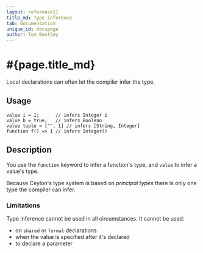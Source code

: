 ```yaml
---
layout: reference11
title_md: Type inference
tab: documentation
unique_id: docspage
author: Tom Bentley
---
```


# #{page.title_md}

Local declarations can often let the 
compiler infer the type. 

## Usage 

<!-- try: -->
    value i = 1;      // infers Integer i
    value b = true;   // infers Boolean
    value tuple = ["", 1] // infers [String, Integer]
    function f() => 1 // infers Integer()

## Description

You use the `function` keyword to infer a function's type, and `value` to 
infer a value's type.

Because Ceylon's type system is based 
on *principal types* there is only one type the compiler can infer.

### Limitations

Type inference cannot be used in all circumstances. It cannot be used:

* on `shared` or `formal` declarations
* when the value is specified after it's declared
* to declare a parameter


